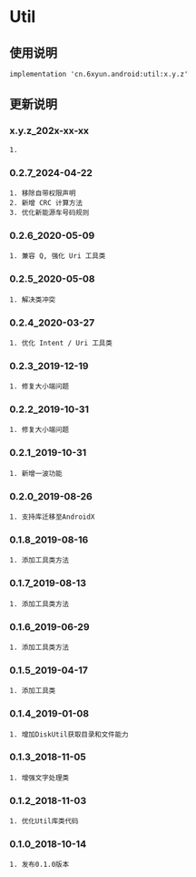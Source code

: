 Util
===

使用说明
---
```
implementation 'cn.6xyun.android:util:x.y.z'
```

更新说明
---
### x.y.z_202x-xx-xx
    1. 

### 0.2.7_2024-04-22
    1. 移除自带权限声明
    2. 新增 CRC 计算方法
    3. 优化新能源车号码规则

### 0.2.6_2020-05-09
    1. 兼容 Q, 强化 Uri 工具类

### 0.2.5_2020-05-08
    1. 解决类冲突

### 0.2.4_2020-03-27
    1. 优化 Intent / Uri 工具类

### 0.2.3_2019-12-19
    1. 修复大小端问题

### 0.2.2_2019-10-31
    1. 修复大小端问题

### 0.2.1_2019-10-31
    1. 新增一波功能

### 0.2.0_2019-08-26
    1. 支持库迁移至AndroidX

### 0.1.8_2019-08-16
    1. 添加工具类方法

### 0.1.7_2019-08-13
    1. 添加工具类方法

### 0.1.6_2019-06-29
    1. 添加工具类方法

### 0.1.5_2019-04-17
    1. 添加工具类

### 0.1.4_2019-01-08
    1. 增加DiskUtil获取目录和文件能力

### 0.1.3_2018-11-05
    1. 增强文字处理类

### 0.1.2_2018-11-03
    1. 优化Util库类代码

### 0.1.0_2018-10-14
    1. 发布0.1.0版本